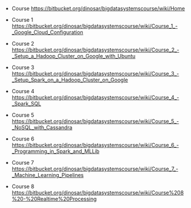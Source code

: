
- Course
https://bitbucket.org/dinosar/bigdatasystemscourse/wiki/Home

- Course 1
https://bitbucket.org/dinosar/bigdatasystemscourse/wiki/Course_1_-_Google_Cloud_Configuration

- Course 2
https://bitbucket.org/dinosar/bigdatasystemscourse/wiki/Course_2_-_Setup_a_Hadoop_Cluster_on_Google_with_Ubuntu

- Course 3
https://bitbucket.org/dinosar/bigdatasystemscourse/wiki/Course_3_-_Setup_Spark_on_a_Hadoop_Cluster_on_Google

- Course 4
https://bitbucket.org/dinosar/bigdatasystemscourse/wiki/Course_4_-_Spark_SQL

- Course 5
https://bitbucket.org/dinosar/bigdatasystemscourse/wiki/Course_5_-_NoSQL_with_Cassandra

- Course 6
https://bitbucket.org/dinosar/bigdatasystemscourse/wiki/Course_6_-_Programming_in_Spark_and_MLLib

- Course 7
https://bitbucket.org/dinosar/bigdatasystemscourse/wiki/Course_7_-_Machine_Learning_Pipelines

- Course 8
https://bitbucket.org/dinosar/bigdatasystemscourse/wiki/Course%208%20-%20Realtime%20Processing